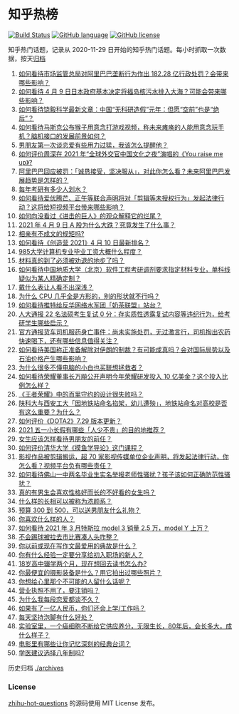 # 知乎热榜
[![Build Status](https://github.com/ToWeLong/zhihu-hot-questions/workflows/CI/badge.svg)](https://github.com/ToWeLong/zhihu-hot-questions/actions)
[![GitHub language](https://img.shields.io/badge/language-golang-orange.svg)](https://golang.org/)
[![GitHub license](https://img.shields.io/github/license/ToWeLong/zhihu-hot-questions)](https://github.com/ToWeLong/zhihu-hot-questions/blob/main/LICENSE)

知乎热门话题，记录从 2020-11-29 日开始的知乎热门话题。每小时抓取一次数据，按天[归档](./archives)

<!-- BEGIN -->

1. [如何看待市场监管总局对阿里巴巴垄断行为作出 182.28 亿行政处罚？会带来哪些影响？](https://www.zhihu.com/question/453827917)
1. [如何看待 4 月 9 日日本政府基本决定将福岛核污水排入大海？可能会带来哪些影响？](https://www.zhihu.com/question/453704152)
1. [如何看待饶毅科学最新文章：中国“无科研造假”元年：但愿“空前”也是“绝后”？](https://www.zhihu.com/question/453772471)
1. [如何看待马斯克公布猴子用意念打游戏视频，称未来瘫痪的人能用意念玩手机？脑机接口的发展前景如何？](https://www.zhihu.com/question/453706976)
1. [男朋友第一次谈恋爱有些用力过猛，我该怎么提醒他？](https://www.zhihu.com/question/419802297)
1. [如何评价周深在 2021 年“全球外交官中国文化之夜”演唱的《You raise me up》?](https://www.zhihu.com/question/453798825)
1. [阿里巴巴回应被罚：「诚恳接受，坚决服从」，对此你怎么看？未来阿里巴巴发展趋势是怎样的？](https://www.zhihu.com/question/453835793)
1. [每年考研有多少人划水？](https://www.zhihu.com/question/405666132)
1. [如何看待爱优腾芒、正午等联合声明将对「剪辑等未授权行为」发起法律行动？这将给短视频平台带来哪些影响？](https://www.zhihu.com/question/453757944)
1. [如何向没看过《进击的巨人》的观众解释它的烂尾？](https://www.zhihu.com/question/453551117)
1. [2021 年 4 月 9 日 A 股为什么大跌？究竟发生了什么事？](https://www.zhihu.com/question/453706551)
1. [相亲有不成文的规矩吗?](https://www.zhihu.com/question/453068049)
1. [如何看待《创造营 2021》4 月 10 日最新排名？](https://www.zhihu.com/question/453843859)
1. [985大学计算机专业毕业工资大概什么程度？](https://www.zhihu.com/question/376651222)
1. [材料真的到了必须被劝退的地步了吗？](https://www.zhihu.com/question/290510801)
1. [如何看待中国地质大学（北京）软件工程考研调剂要求指定材料专业，单科线疑似为某人精确定制？](https://www.zhihu.com/question/453779902)
1. [戴什么表让人看不出深浅？](https://www.zhihu.com/question/447868724)
1. [为什么 CPU 几乎全是方形的，别的形状就不行吗？](https://www.zhihu.com/question/453507179)
1. [如何看待推特给反华网络水军团「奶茶联盟」站台？](https://www.zhihu.com/question/453749791)
1. [人大通报 22 名法硕考生复试 0 分：存实质性透露复试内容等违纪行为，给考研学生哪些启示？](https://www.zhihu.com/question/453837067)
1. [官方通报货车司机服药身亡事件：尚未实施处罚，无过激言行，司机掏出农药快速喝下，还有哪些信息值得关注？](https://www.zhihu.com/question/453856406)
1. [如何看待美国称正准备解除对伊朗的制裁？有可能成真吗？会对国际局势以及石油价格产生哪些影响？](https://www.zhihu.com/question/453497299)
1. [为什么很多不懂电脑的小白也买联想拯救者？](https://www.zhihu.com/question/453083089)
1. [如何看待荣耀董事长万飚公开声明今年荣耀研发投入 10 亿美金？这个投入比例怎么样？](https://www.zhihu.com/question/453693238)
1. [《王者荣耀》中的百里守约的设计很失败吗？](https://www.zhihu.com/question/399129888)
1. [陕科大与西安工大「因地铁站命名掐架，幼儿遭殃」，地铁站命名对高校是否有这么重要？为什么？](https://www.zhihu.com/question/453676197)
1. [如何评价《DOTA2》7.29 版本更新？](https://www.zhihu.com/question/453712384)
1. [2021 五一小长假有哪些「人少不贵」的目的地推荐？](https://www.zhihu.com/question/453499061)
1. [女生应该怎样看待男朋友的前任？](https://www.zhihu.com/question/279201025)
1. [如何评价清华大学《摸鱼学导论》这门课程？](https://www.zhihu.com/question/448630016)
1. [影视作品被剪辑搬运，超 70 家影视传媒单位企业声明，将发起法律行动，你怎么看？视频平台负有哪些责任？](https://www.zhihu.com/question/453748569)
1. [如何看待佛山一中两名毕业生实名举报老师性骚扰？孩子该如何正确防范性骚扰？](https://www.zhihu.com/question/453670155)
1. [真的有男生会喜欢性格好而长的不好看的女生吗？](https://www.zhihu.com/question/299849822)
1. [什么样的长相可以被称为浓颜系？](https://www.zhihu.com/question/371008069)
1. [预算 300 到 500，可以送男朋友什么礼物？](https://www.zhihu.com/question/26127574)
1. [你喜欢什么样的人？](https://www.zhihu.com/question/63768449)
1. [如何看待 2021 年 3 月特斯拉 model 3 销量 2.5 万，model Y 上万？](https://www.zhihu.com/question/453723016)
1. [不会踢球被拉去市比赛凑人头咋整？](https://www.zhihu.com/question/453055998)
1. [你以前或现在写作文最爱用的典故是什么？](https://www.zhihu.com/question/35738332)
1. [你有什么经验一定要分享给初入职场的新人？](https://www.zhihu.com/question/26859452)
1. [18岁高中辍学两个月，现在想回去读书怎么办?](https://www.zhihu.com/question/452939391)
1. [你最便宜的摄影装备是什么？用它拍出过哪些照片？](https://www.zhihu.com/question/327712674)
1. [你想给心里那个不可能的人留什么话呢？](https://www.zhihu.com/question/452969910)
1. [营业执照不用了，要注销吗？](https://www.zhihu.com/question/447672011)
1. [为什么我每段恋爱都谈不久？](https://www.zhihu.com/question/430691027)
1. [如果有了一亿人民币，你们还会上学/工作吗？](https://www.zhihu.com/question/339944846)
1. [每天坚持泡脚有什么好处？](https://www.zhihu.com/question/286352117)
1. [实验室里，一个癌细胞不断给它供应养分，无限生长，80年后，会长多大，成什么样子？](https://www.zhihu.com/question/429751120)
1. [电影里有哪些让你记忆深刻的经典台词？](https://www.zhihu.com/question/22998245)
1. [学医建议选择八年制吗?](https://www.zhihu.com/question/452754873)

<!-- END -->

历史归档 [./archives](./archives)


### License
[zhihu-hot-questions](https://github.com/towelong/zhihu-hot-questions) 的源码使用 MIT License 发布。
